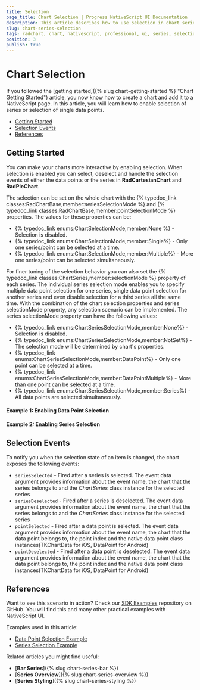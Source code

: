 ```yaml
---
title: Selection
page_title: Chart Selection | Progress NativeScript UI Documentation
description: This article describes how to use selection in chart series.
slug: chart-series-selection
tags: radchart, chart, nativescript, professional, ui, series, selection
position: 3
publish: true
---
```


# Chart Selection

If you followed the [getting started]({% slug chart-getting-started %} "Chart Getting Started") article, you now know how to create a chart and add it to a NativeScript page. In this article, you will learn how to enable selection of series or selection of single data points.

* [Getting Started](#getting-started)
* [Selection Events](#selection-events)
* [References](#references)

## Getting Started

You can make your charts more interactive by enabling selection.  When selection is enabled you can select, deselect and handle the selection events of either the data points or the series in **RadCartesianChart** and **RadPieChart**. 

The selection can be set on the whole chart with the {% typedoc_link classes:RadChartBase,member:seriesSelectionMode %} and {% typedoc_link classes:RadChartBase,member:pointSelectionMode %} properties. The values for these properties can be:
* {% typedoc_link enums:ChartSelectionMode,member:None %} - Selection is disabled.
* {% typedoc_link enums:ChartSelectionMode,member:Single%} - Only one series/point can be selected at a time.
* {% typedoc_link enums:ChartSelectionMode,member:Multiple%} - More one series/point can be selected simultaneously.

For finer tuning of the selection behavior you can also set the {% typedoc_link classes:ChartSeries,member:selectionMode %} property of each series. The individual series selection mode enables you to specify multiple data point selection for one series, single data point selection for another series and even disable selection for a third series all the same time. With the combination of the chart selection properties and series selectionMode property, any selection scenario can be implemented. The series selectionMode property can have the following values:
* {% typedoc_link enums:ChartSeriesSelectionMode,member:None%} - Selection is disabled.
* {% typedoc_link enums:ChartSeriesSelectionMode,member:NotSet%} - The selection mode will be determined by chart's properties.
* {% typedoc_link enums:ChartSeriesSelectionMode,member:DataPoint%} -  Only one point can be selected at a time.
* {% typedoc_link enums:ChartSeriesSelectionMode,member:DataPointMultiple%} - More than one point can be selected at a time.
* {% typedoc_link enums:ChartSeriesSelectionMode,member:Series%} - All data points are selected simultaneously.

#### Example 1: Enabling Data Point Selection

<snippet id='datapoint-selection'/>

#### Example 2: Enabling Series Selection

<snippet id='series-selection'/>

## Selection Events

To notify you when the selection state of an item is changed, the chart exposes the following events:
- `seriesSelected` - Fired after a series is selected. The event data argument provides information about the event name, the chart that the series belongs to and the *ChartSeries* class instance for the selected series
- `seriesDeselected` - Fired after a series is deselected. The event data argument provides information about the event name, the chart that the series belongs to and the *ChartSeries* class instance for the selected series
- `pointSelected` - Fired after a data point is selected. The event data argument provides information about the event name, the chart that the data point belongs to, the point index and the native data point class instances(TKChartData for iOS, DataPoint for Android)
- `pointDeselected` - Fired after a data point is deselected. The event data argument provides information about the event name, the chart that the data point belongs to, the point index and the native data point class instances(TKChartData for iOS, DataPoint for Android)

## References

Want to see this scenario in action?
Check our [SDK Examples](https://github.com/NativeScript/nativescript-ui-samples) repository on GitHub. You will find this and many other practical examples with NativeScript UI.

Examples used in this article:

* [Data Point Selection Example](https://github.com/NativeScript/nativescript-ui-samples/tree/master/chart/app/examples/behaviors)
* [Series Selection Example](https://github.com/NativeScript/nativescript-ui-samples/tree/master/chart/app/examples/behaviors)

Related articles you might find useful:

* [**Bar Series**]({% slug chart-series-bar %})
* [**Series Overview**]({% slug chart-series-overview %})
* [**Series Styling**]({% slug chart-series-styling %})


